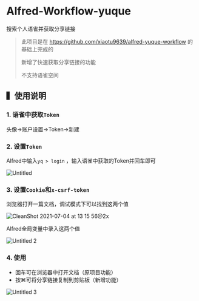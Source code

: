 # Alfred-Workflow-yuque

搜索个人语雀并获取分享链接

> 此项目是在 https://github.com/xiaotu9639/alfred-yuque-workflow 的基础上完成的
> 
> 新增了快速获取分享链接的功能
> 
> 不支持语雀空间

## ▍使用说明

### 1. 语雀中获取`Token`

头像→账户设置→Token→新建

### 2. 设置`Token`

Alfred中输入`yq > login` ，输入语雀中获取的Token并回车即可

![Untitled](https://user-images.githubusercontent.com/41355260/124374456-e8f97100-dccd-11eb-9a68-79c82e185407.png)


### 3. 设置`Cookie`和`x-csrf-token`

浏览器打开一篇文档，调试模式下可以找到这两个值

![CleanShot 2021-07-04 at 13 15 56@2x](https://user-images.githubusercontent.com/41355260/124374719-4989ad80-dcd0-11eb-8a2c-8c55e2560b60.png)


Alfred全局变量中录入这两个值


![Untitled 2](https://user-images.githubusercontent.com/41355260/124374452-e0089f80-dccd-11eb-9ce3-3a350f292d07.png)


### 4. 使用

- 回车可在浏览器中打开文档（原项目功能）
- 按⌘可将分享链接复制到剪贴板（新增功能）


![Untitled 3](https://user-images.githubusercontent.com/41355260/124374453-e565ea00-dccd-11eb-954c-fa1c20fc200b.png)

